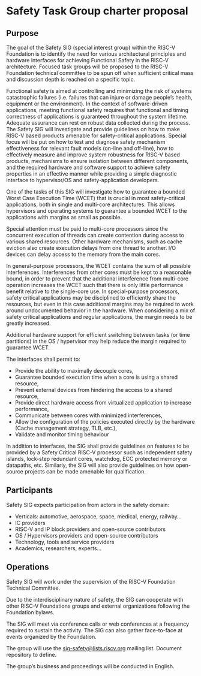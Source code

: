 # Safety Task Group charter proposal

## Purpose

The goal of the Safety SIG (special interest group) within the RISC-V Foundation is to identify
the need for various architectural principles and hardware interfaces for achieving Functional
Safety in the RISC-V architecture. Focused task groups will be proposed to the RISC-V
Foundation technical committee to be spun off when sufficient critical mass and discussion
depth is reached on a specific topic.

Functional safety is aimed at controlling and minimizing the risk of systems catastrophic failures
(i.e. failures that can injure or damage people’s health, equipment or the environment). In the
context of software-driven applications, meeting functional safety requires that functional and
timing correctness of applications is guaranteed throughout the system lifetime. Adequate
assurance can rest on robust data collected during the process. The Safety SIG will investigate
and provide guidelines on how to make RISC-V based products amenable for safety-critical
applications. Special focus will be put on how to test and diagnose safety mechanism
effectiveness for relevant fault models (on-line and off-line), how to effectively measure and
improve system robustness for RISC-V based products, mechanisms to ensure isolation
between different components, and the required hardware and software support to achieve
safety properties in an effective manner while providing a simple diagnostic interface to
hypervisor/OS and safety-application developers.

One of the tasks of this SIG will investigate how to guarantee a bounded Worst Case Execution
Time (WCET) that is crucial in most safety-critical applications, both in single and multi-core
architectures. This allows hypervisors and operating systems to guarantee a bounded WCET to
the applications with margins as small as possible.

Special attention must be paid to multi-core processors since the concurrent execution of
threads can create contention during access to various shared resources. Other hardware
mechanisms, such as cache eviction also create execution delays from one thread to another.
I/O devices can delay access to the memory from the main cores.

In general-purpose processors, the WCET contains the sum of all possible interferences.
Interferences from other cores must be kept to a reasonable bound, in order to prevent that the
additional interference from multi-core operation increases the WCET such that there is only
little performance benefit relative to the single-core use. In special-purpose processors, safety
critical applications may be disciplined to efficiently share the resources, but even in this case
additional margins may be required to work around undocumented behavior in the hardware.
When considering a mix of safety critical applications and regular applications, the margin
needs to be greatly increased.

Additional hardware support for efficient switching between tasks (or time partitions) in the OS /
hypervisor may help reduce the margin required to guarantee WCET.

The interfaces shall permit to:

- Provide the ability to maximally decouple cores,
- Guarantee bounded execution time when a core is using a shared resource,
- Prevent external devices from hindering the access to a shared resource,
- Provide direct hardware access from virtualized application to increase performance,
- Communicate between cores with minimized interferences,
- Allow the configuration of the policies executed directly by the hardware (Cache management strategy, TLB, etc.),
- Validate and monitor timing behaviour

In addition to interfaces, the SIG shall provide guidelines on features to be provided by a Safety
Critical RISC-V processor such as independent safety islands, lock-step redundant cores,
watchdog, ECC protected memory or datapaths, etc. Similarly, the SIG will also provide
guidelines on how open-source projects can be made amenable for qualification.

## Participants

Safety SIG expects participation from actors in the safety domain:

- Verticals: automotive, aerospace, space, medical, energy, railway…
- IC providers
- RISC-V and IP block providers and open-source contributors
- OS / Hypervisors providers and open-source contributors
- Technology, tools and service providers
- Academics, researchers, experts…

## Operations

Safety SIG will work under the supervision of the RISC-V Foundation Technical Committee.

Due to the interdisciplinary nature of safety, the SIG can cooperate with other RISC-V
Foundations groups and external organizations following the Foundation bylaws.

The SIG will meet via conference calls or web conferences at a frequency required to sustain
the activity. The SIG can also gather face-to-face at events organized by the Foundation.

The group will use the sig-safety@lists.riscv.org mailing list. Document repository to define.

The group’s business and proceedings will be conducted in English.
